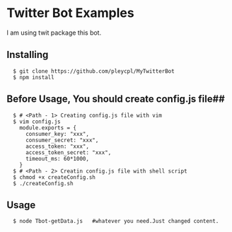 # Twitter Bot Examples
I am using twit package this bot. 

## Installing ##
```
  $ git clone https://github.com/pleycpl/MyTwitterBot
  $ npm install
```
## Before Usage, You should create config.js file##
```
  $ # <Path - 1> Creating config.js file with vim
  $ vim config.js
    module.exports = {
      consumer_key: "xxx",
      consumer_secret: "xxx",
      access_token: "xxx",
      access_token_secret: "xxx",
      timeout_ms: 60*1000,
    }
  $ # <Path - 2> Creatin config.js file with shell script
  $ chmod +x createConfig.sh
  $ ./createConfig.sh
```
## Usage ##
```
  $ node Tbot-getData.js   #whatever you need.Just changed content.
```
